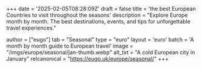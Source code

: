 +++
date = '2025-02-05T08:28:09Z'
draft = false
title = 'the best European Countries to visit throughout the seasons'
description = "Explore Europe month by month. The best destinations, events, and tips for unforgettable travel experiences."

author = ["eugo"]
tab = "Seasonal"
type = "euro"
layout = 'euro'
batch = 'A month by month guide to European travel'
image = "/imgs/europe/seasonal/jan-thumb.webp"
alt_txt = "A cold European city in January"
relcanonical = "https://eugo.uk/europe/seasonal/"
+++